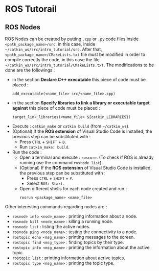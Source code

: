 # ROS Tutorail

## ROS Nodes
ROS Nodes can be created by putting `.cpp` or `.py` code files inside `<path_package_name>/src`, in this case, inside `~/catkin_ws/src/intro_tutorial/src`.
After that, `<path_package_name>/CMakeLists.txt` file must be modified in order to compile correctly the code, in this case the file `~/catkin_ws/src/intro_tutorial/CMakeLists.txt`. The modifications to be done are the followings :
- in the section **Declare C++ executable** this piece of code must be placed :
    ```
    add_executable(<name_file> src/<name_file>.cpp)
    ```
- in the section **Specify libraries to link a library or executable target against** this piece of code must be placed :
    ```
    target_link_libraries(<name_file> ${catkin_LIBRARIES})
    ```
- Execute : `catkin_make` or `catkin build` (from `~/catkin_ws`).
- (Optional) If the **ROS extension** of Visual Studio Code is installed, the previous step can be substituted with :
    - Press `CTRL` + `SHIFT` + `B`.
    - Run `catkin_make: build`.
- Run the code :
	- Open a terminal and execute : `roscore`. (To check if ROS is already running use the command `rosnode list`).
	- (Optional) If the **ROS extension** of Visual Studio Code is installed, the previous step can be substituted with :
	    - Press `CTRL` + `SHIFT` + `P`.
	    - Select `ROS: Start`.
	- Open different shells for each node created and run :
	    ```
        rosrun <package_name> <name_file>
        ```
Other interesting commands regarding nodes are :	
- `rosnode info <node_name>` : printing information about a node.
- `rosnode kill <node_name>` : killing a running node.
- `rosnode list` : listing the active nodes.
- `rosnode ping <node_name>` : testing the connectivity to a node.
- `rostopic echo <msg_name>` : printing messages to the screen.
- `rostopic find <msg_type>` : finding topics by their type.
- `rostopic info <msg_name>` : printing the information about the active topic.
- `rostopic list` : printing information about acrive topics.
- `rostopic type <msg_name>` : printing the topic type.
